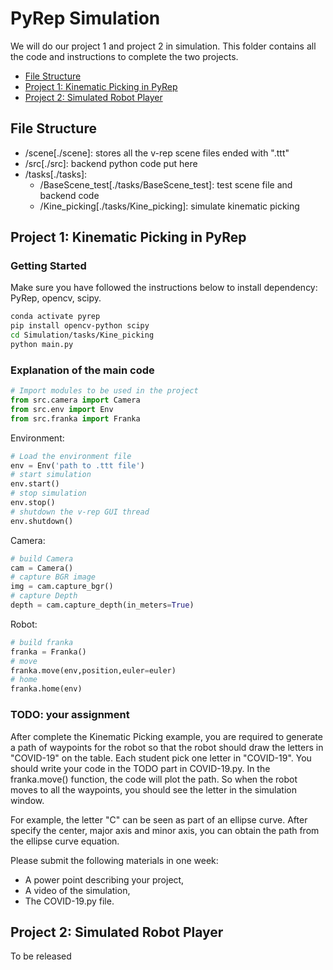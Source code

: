 # PyRep Simulation
We will do our project 1 and project 2 in simulation. This folder contains all the code and instructions to complete the two projects.

- [File Structure](#File-Structure)
- [Project 1: Kinematic Picking in PyRep](#Project-1-Kinematic-Picking-in-PyRep)
- [Project 2: Simulated Robot Player](#Project-2-Simulated-Robot-Player)

## File Structure

- /scene[./scene]: stores all the v-rep scene files ended with ".ttt"
- /src[./src]: backend python code put here
- /tasks[./tasks]:
  - /BaseScene_test[./tasks/BaseScene_test]: test scene file and backend code
  - /Kine_picking[./tasks/Kine_picking]: simulate kinematic picking

## Project 1: Kinematic Picking in PyRep
### Getting Started

Make sure you have followed the instructions below to install dependency: PyRep, opencv, scipy.

```bash
conda activate pyrep
pip install opencv-python scipy
cd Simulation/tasks/Kine_picking
python main.py
```

### Explanation of the main code


  ``` python
  # Import modules to be used in the project
  from src.camera import Camera
  from src.env import Env
  from src.franka import Franka
  ```

Environment:

```python
# Load the environment file
env = Env('path to .ttt file')
# start simulation
env.start()
# stop simulation
env.stop()
# shutdown the v-rep GUI thread
env.shutdown()
```

Camera:

```python
# build Camera
cam = Camera()
# capture BGR image
img = cam.capture_bgr()
# capture Depth
depth = cam.capture_depth(in_meters=True)
```

Robot:

```python
# build franka
franka = Franka()
# move
franka.move(env,position,euler=euler)
# home
franka.home(env)
```
### TODO: your assignment

After complete the Kinematic Picking example, you are required to generate a path of waypoints for the robot so that the robot should draw the letters in "COVID-19" on the table. Each student pick one letter in "COVID-19". You should write your code in the TODO part in COVID-19.py. In the franka.move() function, the code will plot the path. So when the robot moves to all the waypoints, you should see the letter in the simulation window.

For example, the letter "C" can be seen as part of an ellipse curve. After specify the center, major axis and minor axis, you can obtain the path from the ellipse curve equation.

Please submit the following materials in one week:
  - A power point describing your project, 
  - A video of the simulation,
  - The COVID-19.py file.

## Project 2: Simulated Robot Player

To be released